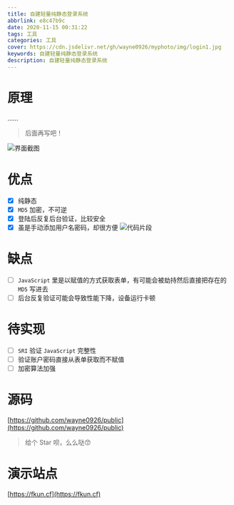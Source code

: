 ```yaml
---
title: 自建轻量纯静态登录系统
abbrlink: e8c47b9c
date: 2020-11-15 00:31:22
tags: 工具
categories: 工具
cover: https://cdn.jsdelivr.net/gh/wayne0926/myphoto/img/login1.jpg
keywords: 自建轻量纯静态登录系统
description: 自建轻量纯静态登录系统
---
```


# 原理
……

> 后面再写吧！

![界面截图](https://cdn.jsdelivr.net/gh/wayne0926/myphoto/img/%E7%BD%91%E9%A1%B5%E6%8D%95%E8%8E%B7_15-11-2020_108_fkun.cf.jpeg)

# 优点

- [x] 纯静态
- [x] `MD5` 加密，不可逆
- [x] 登陆后反复后台验证，比较安全
- [x] 虽是手动添加用户名密码，却很方便
![代码片段](https://cdn.jsdelivr.net/gh/wayne0926/myphoto/img/Snipaste_2020-11-15_01-18-28.jpg)

# 缺点
- [ ] `JavaScript` 里是以赋值的方式获取表单，有可能会被劫持然后直接把存在的 `MD5` 写进去
- [ ] 后台反复验证可能会导致性能下降，设备运行卡顿

# 待实现
- [ ] `SRI` 验证 `JavaScript` 完整性
- [ ] 验证账户密码直接从表单获取而不赋值
- [ ] 加密算法加强

# 源码
[https://github.com/wayne0926/public](https://github.com/wayne0926/public)

> 给个 Star 呗，么么哒😙
# 演示站点
[https://fkun.cf](https://fkun.cf)
